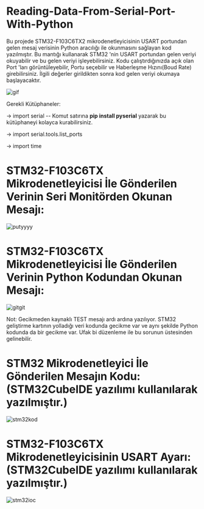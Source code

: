 # Reading-Data-From-Serial-Port-With-Python

Bu projede STM32-F103C6TX2 mikrodenetleyicisinin USART portundan gelen mesaj verisinin Python aracılığı ile okunmasını sağlayan kod yazılmıştır. Bu mantığı kullanarak STM32 'nin USART portundan gelen veriyi okuyabilir ve bu gelen veriyi işleyebilirsiniz. Kodu çalıştırdığınızda açık olan Port 'ları görüntüleyebilir, Portu seçebilir ve Haberleşme Hızını(Boud Rate) girebilirsiniz. İlgili değerler girildikten sonra kod gelen veriyi okumaya başlayacaktır.

![gif](https://user-images.githubusercontent.com/74931027/158283795-3b6d448a-f70c-4dc8-9b43-796dfad063cb.gif)


Gerekli Kütüphaneler:

-> import serial -- Komut satırına **pip install pyserial** yazarak bu kütüphaneyi kolayca kurabilirsiniz.

-> import serial.tools.list_ports

-> import time

# STM32-F103C6TX Mikrodenetleyicisi İle Gönderilen Verinin Seri Monitörden Okunan Mesajı:
![putyyyy](https://user-images.githubusercontent.com/74931027/158284236-49620d0a-6119-4714-96a4-863be1c54627.gif)

# STM32-F103C6TX Mikrodenetleyicisi İle Gönderilen Verinin Python Kodundan Okunan Mesajı:
![gitgit](https://user-images.githubusercontent.com/74931027/158281892-6ac1d0a4-a422-4700-af93-81bcd8094232.png)

Not: Gecikmeden kaynaklı TEST mesajı ardı ardına yazılıyor. STM32 geliştirme kartının yolladığı veri kodunda gecikme var ve aynı şekilde Python kodunda da bir gecikme var. Ufak bi düzenleme ile bu sorunun üstesinden gelinebilir.

# STM32 Mikrodenetleyici İle Gönderilen Mesajın Kodu: (STM32CubeIDE yazılımı kullanılarak yazılmıştır.)
![stm32kod](https://user-images.githubusercontent.com/74931027/158085426-854d6287-a107-4f29-814c-b4ed50bb65af.png)

# STM32-F103C6TX Mikrodenetleyicisinin USART Ayarı: (STM32CubeIDE yazılımı kullanılarak yazılmıştır.)
![stm32ioc](https://user-images.githubusercontent.com/74931027/158085433-ad24a111-05ea-493a-8418-2bd5a8f6983d.png)
